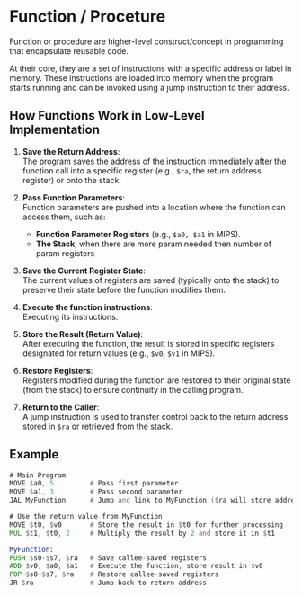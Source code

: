 
# Function / Proceture

Function or procedure are higher-level construct/concept in programming that encapsulate reusable code.

At their core, they are a set of instructions with a specific address or label in memory.
These instructions are loaded into memory when the program starts running and can be invoked using a jump instruction to their address.

## **How Functions Work in Low-Level Implementation**

1. **Save the Return Address**:  
   The program saves the address of the instruction immediately after the function call into a specific register (e.g., `$ra`, the return address register) or onto the stack.

2. **Pass Function Parameters**:  
   Function parameters are pushed into a location where the function can access them, such as:  
   - **Function Parameter Registers** (e.g., `$a0, $a1` in MIPS).  
   - **The Stack**, when there are more param needed then number of param registers

3. **Save the Current Register State**:  
   The current values of registers are saved (typically onto the stack) to preserve their state before the function modifies them.

4. **Execute the function instructions**:  
   Executing its instructions.

5. **Store the Result (Return Value)**:  
   After executing the function, the result is stored in specific registers designated for return values (e.g., `$v0`, `$v1` in MIPS).

6. **Restore Registers**:  
   Registers modified during the function are restored to their original state (from the stack) to ensure continuity in the calling program.

7. **Return to the Caller**:  
   A jump instruction is used to transfer control back to the return address stored in `$ra` or retrieved from the stack.

## Example

```asm
# Main Program
MOVE $a0, 5         # Pass first parameter
MOVE $a1, 3         # Pass second parameter
JAL MyFunction      # Jump and link to MyFunction ($ra will store address of the instruction right after the function call - the instruction MOVE below)

# Use the return value from MyFunction
MOVE $t0, $v0       # Store the result in $t0 for further processing
MUL $t1, $t0, 2     # Multiply the result by 2 and store it in $t1

MyFunction:
PUSH $s0-$s7, $ra   # Save callee-saved registers
ADD $v0, $a0, $a1   # Execute the function, store result in $v0
POP $s0-$s7, $ra    # Restore callee-saved registers
JR $ra              # Jump back to return address
```

